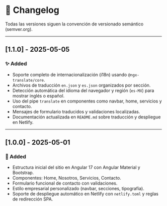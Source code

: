 # 📄 Changelog

Todas las versiones siguen la convención de versionado semántico (semver.org).

---

## [1.1.0] - 2025-05-05

### ✨ Added
- Soporte completo de internacionalización (i18n) usando `@ngx-translate/core`.
- Archivos de traducción `en.json` y `es.json` organizados por sección.
- Detección automática del idioma del navegador y región (`es-MX`) para mostrar inglés o español.
- Uso del pipe `translate` en componentes como navbar, home, servicios y contacto.
- Mensajes de formulario traducidos y validaciones localizadas.
- Documentación actualizada en `README.md` sobre traducción y despliegue en Netlify.

---

## [1.0.0] - 2025-05-01

### 🚀 Added
- Estructura inicial del sitio en Angular 17 con Angular Material y Bootstrap.
- Componentes: Home, Nosotros, Servicios, Contacto.
- Formulario funcional de contacto con validaciones.
- Estilo empresarial personalizado (navbar, secciones, tipografía).
- Soporte de despliegue automático en Netlify con `netlify.toml` y reglas de redirección SPA.